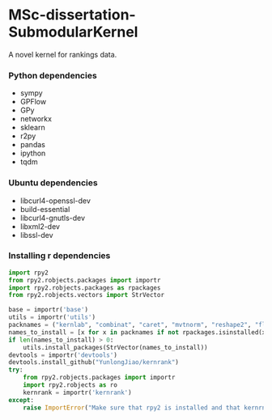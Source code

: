 # MSc-dissertation-SubmodularKernel
A novel kernel for rankings data.


### Python dependencies
- sympy
- GPFlow
- GPy
- networkx
- sklearn
- r2py
- pandas
- ipython
- tqdm

### Ubuntu dependencies
- libcurl4-openssl-dev
- build-essential 
- libcurl4-gnutls-dev 
- libxml2-dev 
- libssl-dev

### Installing r dependencies
```python
import rpy2
from rpy2.robjects.packages import importr
import rpy2.robjects.packages as rpackages
from rpy2.robjects.vectors import StrVector

base = importr('base')
utils = importr('utils')
packnames = ("kernlab", "combinat", "caret", "mvtnorm", "reshape2", "flexclust", "Rankcluster", "devtools")
names_to_install = [x for x in packnames if not rpackages.isinstalled(x)]
if len(names_to_install) > 0:
    utils.install_packages(StrVector(names_to_install))
devtools = importr('devtools')
devtools.install_github("YunlongJiao/kernrank")
try:
    from rpy2.robjects.packages import importr
    import rpy2.robjects as ro
    kernrank = importr('kernrank')
except:
    raise ImportError("Make sure that rpy2 is installed and that kernrnak packgage is installed in R")
```





